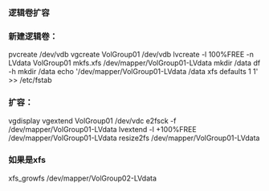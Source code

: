 ### 逻辑卷扩容
### 新建逻辑卷：
pvcreate /dev/vdb
vgcreate VolGroup01 /dev/vdb
lvcreate -l 100%FREE -n LVdata VolGroup01
mkfs.xfs /dev/mapper/VolGroup01-LVdata
mkdir /data
df -h
mkdir /data
echo '/dev/mapper/VolGroup01-LVdata              /data                    xfs    defaults        1 1' >> /etc/fstab

### 扩容：
vgdisplay
vgextend VolGroup01 /dev/vdc
e2fsck -f /dev/mapper/VolGroup01-LVdata
lvextend -l +100%FREE /dev/mapper/VolGroup01-LVdata
resize2fs /dev/mapper/VolGroup01-LVdata

### 如果是xfs
xfs_growfs /dev/mapper/VolGroup02-LVdata
